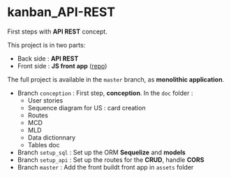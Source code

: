 # kanban_API-REST

First steps with **API REST** concept.

This project is in two parts:

- Back side : **API REST**
- Front side : **JS front app** ([repo](https://github.com/AgathePons/kanban_front-app))

The full project is available in the `master` branch, as **monolithic application**.

- Branch `conception` : First step, **conception**. In the `doc` folder :
  - User stories
  - Sequence diagram for US : card creation
  - Routes
  - MCD
  - MLD
  - Data dictionnary
  - Tables doc
- Branch `setup_sql` : Set up the ORM **Sequelize** and **models**
- Branch `setup_api` : Set up the routes for the **CRUD**, handle **CORS**
- Branch `master` : Add the front buildt front app in `assets` folder
